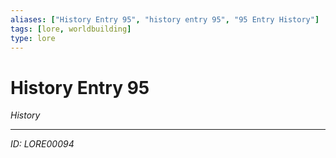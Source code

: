```yaml
---
aliases: ["History Entry 95", "history entry 95", "95 Entry History"]
tags: [lore, worldbuilding]
type: lore
---
```


# History Entry 95

*History*

---
*ID: LORE00094*